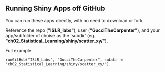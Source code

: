 ## Running Shiny Apps off GitHub

You can run these apps directly, with no need to download or fork. 

Reference the repo (**"ISLR_labs"**), user (**"GucciTheCarpenter"**), and your app/subfolder of choise as the 'subdir' (eg. **"ch02_Statistical_Learning/shiny/scatter_xy/"**).

Full example:
```
runGitHub("ISLR_Labs", "GucciTheCarpenter", subdir = "ch02_Statistical_Learning/shiny/scatter_xy/")
```
